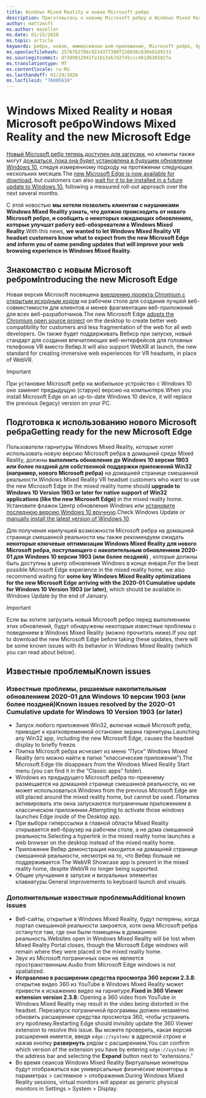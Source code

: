 ```yaml
---
title: Windows Mixed Reality и новая Microsoft ребро
description: Приготовьтесь к новому Microsoft ребру в Windows Mixed Reality. Сюда входят изменения, которые необходимо выполнить, обновления для поиска и известные проблемы.
author: mattzmsft
ms.author: mazeller
ms.date: 01/15/2020
ms.topic: article
keywords: ребро, новое, иммерсивное веб-приложение, Microsoft ребро, браузер, VR
ms.openlocfilehash: 2576762786c9234377308f226036c830e01d9133
ms.sourcegitcommit: d73d9012941fa1b13eb7d2f45ccc481d6365827a
ms.translationtype: MT
ms.contentlocale: ru-RU
ms.lasthandoff: 01/29/2020
ms.locfileid: "76885619"
---
```

# <a name="windows-mixed-reality-and-the-new-microsoft-edge"></a><span data-ttu-id="c4ed4-105">Windows Mixed Reality и новая Microsoft ребро</span><span class="sxs-lookup"><span data-stu-id="c4ed4-105">Windows Mixed Reality and the new Microsoft Edge</span></span>

<span data-ttu-id="c4ed4-106">[Новый Microsoft ребр теперь доступен для загрузки](https://blogs.windows.com/windowsexperience/?p=173496), но клиенты также могут [дождаться, пока она будет установлена в будущем обновлении Windows 10](https://blogs.windows.com/msedgedev/2020/01/15/upgrading-new-microsoft-edge-79-chromium/), следуя измеренному подходу на протяжении следующих нескольких месяцев.</span><span class="sxs-lookup"><span data-stu-id="c4ed4-106">The [new Microsoft Edge is now available for download](https://blogs.windows.com/windowsexperience/?p=173496), but customers can also [wait for it to be installed in a future update to Windows 10](https://blogs.windows.com/msedgedev/2020/01/15/upgrading-new-microsoft-edge-79-chromium/), following a measured roll-out approach over the next several months.</span></span> 

<span data-ttu-id="c4ed4-107">С этой новостью **мы хотели позволить клиентам с наушниками Windows Mixed Reality узнать, что должно происходить от нового Microsoft ребро, и сообщить о некоторых ожидающих обновлениях, которые улучшат работу веб-обозревателя в Windows Mixed Reality**.</span><span class="sxs-lookup"><span data-stu-id="c4ed4-107">With this news, **we wanted to let Windows Mixed Reality VR headset customers know what to expect from the new Microsoft Edge and inform you of some pending updates that will improve your web browsing experience in Windows Mixed Reality**.</span></span>

## <a name="introducing-the-new-microsoft-edge"></a><span data-ttu-id="c4ed4-108">Знакомство с новым Microsoft ребром</span><span class="sxs-lookup"><span data-stu-id="c4ed4-108">Introducing the new Microsoft Edge</span></span>

<span data-ttu-id="c4ed4-109">Новая версия Microsoft посвящена [внедрению проекта Chromium с открытым исходным кодом](https://blogs.windows.com/windowsexperience/2018/12/06/microsoft-edge-making-the-web-better-through-more-open-source-collaboration/) на рабочем столе для создания лучшей веб-совместимости для клиентов и менее фрагментации веб-приложений для всех веб-разработчиков.</span><span class="sxs-lookup"><span data-stu-id="c4ed4-109">The new Microsoft Edge [adopts the Chromium open source project](https://blogs.windows.com/windowsexperience/2018/12/06/microsoft-edge-making-the-web-better-through-more-open-source-collaboration/) on the desktop to create better web compatibility for customers and less fragmentation of the web for all web developers.</span></span> <span data-ttu-id="c4ed4-110">Он также будет поддерживать Вебкср при запуске, новый стандарт для создания впечатляющих веб-интерфейсов для головных телефонов VR вместо Вебвр.</span><span class="sxs-lookup"><span data-stu-id="c4ed4-110">It will also support WebXR at launch, the new standard for creating immersive web experiences for VR headsets, in place of WebVR.</span></span>

>[!IMPORTANT]
><span data-ttu-id="c4ed4-111">При установке Microsoft ребр на мобильное устройство с Windows 10 оно заменит предыдущую (старую) версию на компьютере.</span><span class="sxs-lookup"><span data-stu-id="c4ed4-111">When you install Microsoft Edge on an up-to-date Windows 10 device, it will replace the previous (legacy) version on your PC.</span></span>

## <a name="getting-ready-for-the-new-microsoft-edge"></a><span data-ttu-id="c4ed4-112">Подготовка к использованию нового Microsoft ребра</span><span class="sxs-lookup"><span data-stu-id="c4ed4-112">Getting ready for the new Microsoft Edge</span></span>

<span data-ttu-id="c4ed4-113">Пользователи гарнитуры Windows Mixed Reality, которые хотят использовать новую версию Microsoft ребра в домашней среде Mixed Reality, должны **выполнить обновление до Windows 10 версии 1903 или более поздней для собственной поддержки приложений Win32 (например, нового Microsoft ребра)** на домашней странице смешанной реальности.</span><span class="sxs-lookup"><span data-stu-id="c4ed4-113">Windows Mixed Reality VR headset customers who want to use the new Microsoft Edge in the mixed reality home should **upgrade to Windows 10 Version 1903 or later for native support of Win32 applications (like the new Microsoft Edge)** in the mixed reality home.</span></span> <span data-ttu-id="c4ed4-114">Установите флажок Центр обновления Windows или [установите последнюю версию Windows 10 вручную](https://www.microsoft.com/en-us/software-download/windows10).</span><span class="sxs-lookup"><span data-stu-id="c4ed4-114">Check Windows Update or [manually install the latest version of Windows 10](https://www.microsoft.com/en-us/software-download/windows10).</span></span>

<span data-ttu-id="c4ed4-115">Для получения наилучшей возможности Microsoft ребра на домашней странице смешанной реальности мы также рекомендуем ожидать **некоторые ключевые оптимизации Windows Mixed Reality для нового Microsoft ребра, поступающего с накопительным обновлением 2020-01 для Windows 10 версии 1903 (или более поздней)** , которые должны быть доступны в центр обновления Windows в конце января.</span><span class="sxs-lookup"><span data-stu-id="c4ed4-115">For the best possible Microsoft Edge experience in the mixed reality home, we also recommend waiting for **some key Windows Mixed Reality optimizations for the new Microsoft Edge arriving with the 2020-01 Cumulative update for Windows 10 Version 1903 (or later)**, which should be available in Windows Update by the end of January.</span></span>

>[!IMPORTANT]
><span data-ttu-id="c4ed4-116">Если вы хотите загрузить новый Microsoft ребро перед выполнением этих обновлений, будут обнаружены некоторые известные проблемы с поведением в Windows Mixed Reality (можно прочитать ниже).</span><span class="sxs-lookup"><span data-stu-id="c4ed4-116">If you opt to download the new Microsoft Edge before taking these updates, there will be some known issues with its behavior in Windows Mixed Reality (which you can read about below).</span></span>

## <a name="known-issues"></a><span data-ttu-id="c4ed4-117">Известные проблемы</span><span class="sxs-lookup"><span data-stu-id="c4ed4-117">Known issues</span></span>

### <a name="known-issues-resolved-by-the-2020-01-cumulative-update-for-windows-10-version-1903-or-later"></a><span data-ttu-id="c4ed4-118">Известные проблемы, решаемые накопительным обновлением 2020-01 для Windows 10 версии 1903 (или более поздней)</span><span class="sxs-lookup"><span data-stu-id="c4ed4-118">Known issues resolved by the 2020-01 Cumulative update for Windows 10 Version 1903 (or later)</span></span>

- <span data-ttu-id="c4ed4-119">Запуск любого приложения Win32, включая новый Microsoft ребр, приводит к кратковременной остановке экрана гарнитуры.</span><span class="sxs-lookup"><span data-stu-id="c4ed4-119">Launching any Win32 app, including the new Microsoft Edge, causes the headset display to briefly freeze.</span></span>
- <span data-ttu-id="c4ed4-120">Плитка Microsoft ребра исчезает из меню "Пуск" Windows Mixed Reality (его можно найти в папке "классические приложения").</span><span class="sxs-lookup"><span data-stu-id="c4ed4-120">The Microsoft Edge tile disappears from the Windows Mixed Reality Start menu (you can find it in the “Classic apps” folder).</span></span>
- <span data-ttu-id="c4ed4-121">Windows из предыдущего Microsoft ребра по-прежнему размещается на домашней странице смешанной реальности, но не может использоваться.</span><span class="sxs-lookup"><span data-stu-id="c4ed4-121">Windows from the previous Microsoft Edge are still placed around the mixed reality home, but cannot be used.</span></span> <span data-ttu-id="c4ed4-122">Попытка активировать эти окна запускаются пограничным приложением в классическом приложении.</span><span class="sxs-lookup"><span data-stu-id="c4ed4-122">Attempting to activate those windows launches Edge inside of the Desktop app.</span></span>
- <span data-ttu-id="c4ed4-123">При выборе гиперссылки в главной области Mixed Reality открывается веб-браузер на рабочем столе, а не дома смешанной реальности.</span><span class="sxs-lookup"><span data-stu-id="c4ed4-123">Selecting a hyperlink in the mixed reality home launches a web browser on the desktop instead of the mixed reality home.</span></span>
- <span data-ttu-id="c4ed4-124">Приложение Вебвр демонстрация находится на домашней странице смешанной реальности, несмотря на то, что Вебвр больше не поддерживается.</span><span class="sxs-lookup"><span data-stu-id="c4ed4-124">The WebVR Showcase app is present in the mixed reality home, despite WebVR no longer being supported.</span></span>
- <span data-ttu-id="c4ed4-125">Общие улучшения в запуске и визуальных элементах клавиатуры.</span><span class="sxs-lookup"><span data-stu-id="c4ed4-125">General improvements to keyboard launch and visuals.</span></span>

### <a name="additional-known-issues"></a><span data-ttu-id="c4ed4-126">Дополнительные известные проблемы</span><span class="sxs-lookup"><span data-stu-id="c4ed4-126">Additional known issues</span></span>

-   <span data-ttu-id="c4ed4-127">Веб-сайты, открытые в Windows Mixed Reality, будут потеряны, когда портал смешанной реальности закроется, хотя окна Microsoft ребра останутся там, где они были помещены в домашнюю реальность.</span><span class="sxs-lookup"><span data-stu-id="c4ed4-127">Websites open in Windows Mixed Reality will be lost when Mixed Reality Portal closes, though the Microsoft Edge windows will remain where they were placed in the mixed reality home.</span></span>
-   <span data-ttu-id="c4ed4-128">Звук из Microsoft пограничных окон не является пространственным.</span><span class="sxs-lookup"><span data-stu-id="c4ed4-128">Audio from Microsoft Edge windows is not spatialized.</span></span>
-   <span data-ttu-id="c4ed4-129">**Исправлено в расширении средства просмотра 360 версии 2.3.8**: открытие видео 360 из YouTube в Windows Mixed Reality может привести к искажению видео на гарнитуре.</span><span class="sxs-lookup"><span data-stu-id="c4ed4-129">**Fixed in 360 Viewer extension version 2.3.8**: Opening a 360 video from YouTube in Windows Mixed Reality may result in the video being distorted in the headset.</span></span> <span data-ttu-id="c4ed4-130">Перезапуск пограничной программы должен незаметно обновить расширение средства просмотра 360, чтобы устранить эту проблему.</span><span class="sxs-lookup"><span data-stu-id="c4ed4-130">Restarting Edge should invisibly update the 360 Viewer extension to resolve this issue.</span></span> <span data-ttu-id="c4ed4-131">Вы можете проверить, какая версия расширения имеется, введя `edge://system/` в адресной строке и нажав кнопку **развернуть** рядом с расширением.</span><span class="sxs-lookup"><span data-stu-id="c4ed4-131">You can confirm which version of the extension you have by entering `edge://system/` in the address bar and selecting the **Expand** button next to "extensions."</span></span>
-   <span data-ttu-id="c4ed4-132">Во время сеансов Windows Mixed Reality Виртуальные мониторы будут отображаться как универсальные физические мониторы в параметрах > системное > отображения.</span><span class="sxs-lookup"><span data-stu-id="c4ed4-132">During Windows Mixed Reality sessions, virtual monitors will appear as generic physical monitors in Settings > System > Display.</span></span>



